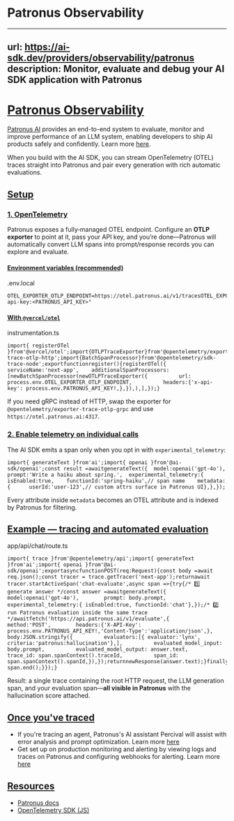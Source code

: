 # Patronus Observability


---
url: https://ai-sdk.dev/providers/observability/patronus
description: Monitor, evaluate and debug your AI SDK application with Patronus
---


# [Patronus Observability](#patronus-observability)


[Patronus AI](https://patronus.ai) provides an end-to-end system to evaluate, monitor and improve performance of an LLM system, enabling developers to ship AI products safely and confidently. Learn more [here](https://docs.patronus.ai/docs).

When you build with the AI SDK, you can stream OpenTelemetry (OTEL) traces straight into Patronus and pair every generation with rich automatic evaluations.


## [Setup](#setup)



### [1\. OpenTelemetry](#1-opentelemetry)


Patronus exposes a fully‑managed OTEL endpoint. Configure an **OTLP exporter** to point at it, pass your API key, and you’re done—Patronus will automatically convert LLM spans into prompt/response records you can explore and evaluate.


#### [Environment variables (recommended)](#environment-variables-recommended)


.env.local

```
OTEL_EXPORTER_OTLP_ENDPOINT=https://otel.patronus.ai/v1/tracesOTEL_EXPORTER_OTLP_HEADERS="x-api-key:<PATRONUS_API_KEY>"
```


#### [With `@vercel/otel`](#with-vercelotel)


instrumentation.ts

```
import{ registerOTel }from'@vercel/otel';import{OTLPTraceExporter}from'@opentelemetry/exporter-trace-otlp-http';import{BatchSpanProcessor}from'@opentelemetry/sdk-trace-node';exportfunctionregister(){registerOTel({    serviceName:'next-app',    additionalSpanProcessors:[newBatchSpanProcessor(newOTLPTraceExporter({          url: process.env.OTEL_EXPORTER_OTLP_ENDPOINT,          headers:{'x-api-key': process.env.PATRONUS_API_KEY!,},}),),],});}
```

If you need gRPC instead of HTTP, swap the exporter for `@opentelemetry/exporter-trace-otlp-grpc` and use `https://otel.patronus.ai:4317`.


### [2\. Enable telemetry on individual calls](#2-enable-telemetry-on-individual-calls)


The AI SDK emits a span only when you opt in with `experimental_telemetry`:

```
import{ generateText }from'ai';import{ openai }from'@ai-sdk/openai';const result =awaitgenerateText({  model:openai('gpt-4o'),  prompt:'Write a haiku about spring.',  experimental_telemetry:{    isEnabled:true,    functionId:'spring-haiku',// span name    metadata:{      userId:'user-123',// custom attrs surface in Patronus UI},},});
```

Every attribute inside `metadata` becomes an OTEL attribute and is indexed by Patronus for filtering.


## [Example — tracing and automated evaluation](#example--tracing-and-automated-evaluation)


app/api/chat/route.ts

```
import{ trace }from'@opentelemetry/api';import{ generateText }from'ai';import{ openai }from'@ai-sdk/openai';exportasyncfunctionPOST(req:Request){const body =await req.json();const tracer = trace.getTracer('next-app');returnawait tracer.startActiveSpan('chat-evaluate',async span =>{try{/* 1️⃣ generate answer */const answer =awaitgenerateText({        model:openai('gpt-4o'),        prompt: body.prompt,        experimental_telemetry:{ isEnabled:true, functionId:'chat'},});/* 2️⃣ run Patronus evaluation inside the same trace */awaitfetch('https://api.patronus.ai/v1/evaluate',{        method:'POST',        headers:{'X-API-Key': process.env.PATRONUS_API_KEY!,'Content-Type':'application/json',},        body:JSON.stringify({          evaluators:[{ evaluator:'lynx', criteria:'patronus:hallucination'},],          evaluated_model_input: body.prompt,          evaluated_model_output: answer.text,          trace_id: span.spanContext().traceId,          span_id: span.spanContext().spanId,}),});returnnewResponse(answer.text);}finally{      span.end();}});}
```

Result: a single trace containing the root HTTP request, the LLM generation span, and your evaluation span—**all visible in Patronus** with the hallucination score attached.


## [Once you've traced](#once-youve-traced)


-   If you're tracing an agent, Patronus's AI assistant Percival will assist with error analysis and prompt optimization. Learn more [here](https://docs.patronus.ai/docs/percival/percival)
-   Get set up on production monitoring and alerting by viewing logs and traces on Patronus and configuring webhooks for alerting. Learn more [here](https://docs.patronus.ai/docs/real_time_monitoring/webhooks)


## [Resources](#resources)


-   [Patronus docs](https://docs.patronus.ai)
-   [OpenTelemetry SDK (JS)](https://opentelemetry.io/docs/instrumentation/js/)
